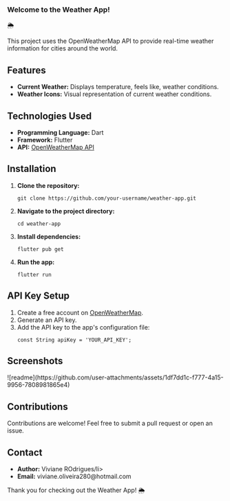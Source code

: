 <h3>Welcome to the Weather App!</h3> 🌦️

<p>This project uses the OpenWeatherMap API to provide real-time weather information for cities around the world.</p>

<h2>Features</h2>
<ul>
    <li><strong>Current Weather:</strong> Displays temperature, feels like, weather conditions.</li>
    <li><strong>Weather Icons:</strong> Visual representation of current weather conditions.</li>
</ul>

<h2>Technologies Used</h2>
<ul>
    <li><strong>Programming Language:</strong> Dart</li>
    <li><strong>Framework:</strong> Flutter</li>
    <li><strong>API:</strong> <a href="https://openweathermap.org/api">OpenWeatherMap API</a></li>
</ul>

<h2>Installation</h2>
<ol>
    <li><strong>Clone the repository:</strong>
        <pre><code>git clone https://github.com/your-username/weather-app.git</code></pre>
    </li>
    <li><strong>Navigate to the project directory:</strong>
        <pre><code>cd weather-app</code></pre>
    </li>
    <li><strong>Install dependencies:</strong>
        <pre><code>flutter pub get</code></pre>
    </li>
    <li><strong>Run the app:</strong>
        <pre><code>flutter run</code></pre>
    </li>
</ol>

<h2>API Key Setup</h2>
<ol>
    <li>Create a free account on <a href="https://openweathermap.org/api">OpenWeatherMap</a>.</li>
    <li>Generate an API key.</li>
    <li>Add the API key to the app's configuration file:
        <pre><code>const String apiKey = 'YOUR_API_KEY';</code></pre>
    </li>
</ol>

<h2>Screenshots</h2>
![readme](https://github.com/user-attachments/assets/1df7dd1c-f777-4a15-9956-7808981865e4)


<h2>Contributions</h2>
<p>Contributions are welcome! Feel free to submit a pull request or open an issue.</p>

<h2>Contact</h2>
<ul>
    <li><strong>Author:</strong> Viviane ROdrigues/li>
    <li><strong>Email:</strong> viviane.oliveira280@hotmail.com</li>
</ul>

<p>Thank you for checking out the Weather App! 🌦️</p>
